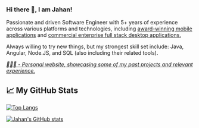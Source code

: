 ### Hi there 👋, I am Jahan!

Passionate and driven Software Engineer with 5+ years of experience across various platforms and technologies, including [award-winning mobile applications](https://apps.apple.com/gb/app/hour-blocks-day-planner/id1456275153#?platform=iphone) and [commercial enterprise full stack desktop applications.](https://www.disclosureservices.com/)

Always willing to try new things, but my strongest skill set include: Java, Angular, Node.JS, and SQL (also including their related tools).

_[🧑🏾‍💻 - Personal website, showcasing some of my past projects and relevant experience.](https://jahanu.github.io)_


## &#x1f4c8; My GitHub Stats
[![Top Langs](https://github-readme-stats.vercel.app/api/top-langs/?username=jahanu&theme=default&langs_count=5&hide=css,html,scss&layout=compact)](https://github.com/anuraghazra/github-readme-stats)

[![Jahan's GitHub stats](https://github-readme-stats.vercel.app/api?username=Jahanu&hide=contribs&theme=default&count_private=true&show_icons=true)](https://github.com/anuraghazra/github-readme-stats)


<!--
**JahanU/jahanu** is a ✨ _special_ ✨ repository because its `README.md` (this file) appears on your GitHub profile.
-->
